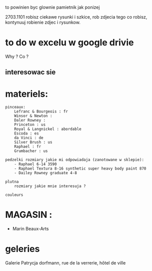 to powinien byc glownie pamietnik jak ponizej 

2703.1101
    robisz ciekawe rysunki i szkice, 
    rob zdjecia tego co robisz, kontynuuj robienie zdjec i rysunkow.

# to do w excelu w google drivie

Why ? 
Co ? 
## interesowac sie


# materiels: 
    pinceaux: 
        Lefranc & Bourgeois : fr
        Winsor & Newton : 
        Daler Rowney : 
        Princeton : us
        Royal & Langnickel : abordable
        Escoda : es
        da Vinci : de
        Silver Brush : us
        Raphael : fr
        Grumbacher : us

    pedzelki rozmiary jakie mi odpowiadaja (zanotowane w sklepie): 
        - Raphael 6-14 3590
        - Raphael Textura 8-16 synthetic super heavy body paint 870
        - Dailey Rowney graduate 4-8

    plutna
        rozmiary jakie mnie interesuja ? 

    couleurs

    	
# MAGASIN : 
- Marin Beaux-Arts

# geleries
Galerie Patrycja dorfmann, rue de la verrerie, hôtel de ville

